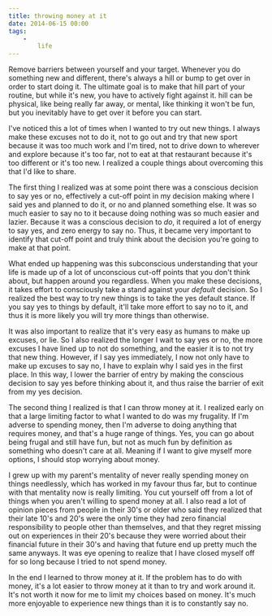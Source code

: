 ```yaml
---
title: throwing money at it
date: 2014-06-15 00:00
tags:
    -
        life
---
```


Remove barriers between yourself and your target. Whenever you do something new and different, there's always a hill or bump to get over in order to start doing it. The ultimate goal is to make that hill part of your routine, but while it's new, you have to actively fight against it. hill can be physical, like being really far away, or mental, like thinking it won't be fun, but you inevitably have to get over it before you can start.

I've noticed this a lot of times when I wanted to try out new things. I always make these excuses not to do it, not to go out and try that new sport because it was too much work and I'm tired, not to drive down to wherever and explore because it's too far, not to eat at that restaurant because it's too different or it's too new. I realized a couple things about overcoming this that I'd like to share.

The first thing I realized was at some point there was a conscious decision to say yes or no, effectively a cut-off point in my decision making where I said yes and planned to do it, or no and planned something else. It was so much easier to say no to it because doing nothing was so much easier and lazier. Because it was a conscious decision to *do*, it required a lot of energy to say yes, and zero energy to say no. Thus, it became very important to identify that cut-off point and truly think about the decision you're going to make at that point.

What ended up happening was this subconscious understanding that your life is made up of a lot of unconscious cut-off points that you don't think about, but happen around you regardless. When you make these decisions, it takes effort to consciously take a stand against your *default* decision. So I realized the best way to try new things is to take the yes default stance. If you say yes to things by default, it'll take more effort to say no to it, and thus it is more likely you will try more things than otherwise.

It was also important to realize that it's very easy as humans to make up excuses, or lie. So I also realized the longer I wait to say yes or no, the more excuses I have lined up to not do something, and the easier it is to not try that new thing. However, if I say yes immediately, I now not only have to make up excuses to say no, I have to explain why I said yes in the first place. In this way, I lower the barrier of entry by making the conscious decision to say yes before thinking about it, and thus raise the barrier of exit from my yes decision.

The second thing I realized is that I can throw money at it. I realized early on that a large limiting factor to what I wanted to do was my frugality. If I'm adverse to spending money, then I'm adverse to doing anything that requires money, and that's a huge range of things. Yes, you can go about being frugal and still have fun, but not as much fun by definition as something who doesn't care at all. Meaning if I want to give myself more options, I should stop worrying about money.

I grew up with my parent's mentality of never really spending money on things needlessly, which has worked in my favour thus far, but to continue with that mentality now is really limiting. You cut yourself off from a lot of things when you aren't willing to spend money at all. I also read a lot of opinion pieces from people in their 30's or older who said they realized that their late 10's and 20's were the only time they had zero financial responsibility to people other than themselves, and that they regret missing out on experiences in their 20's because they were worried about their financial future in their 30's and having that future end up pretty much the same anyways. It was eye opening to realize that I have closed myself off for so long because I tried to not spend money.

In the end I learned to throw money at it. If the problem has to do with money, it's a lot easier to throw money at it than to try and work around it. It's not worth it now for me to limit my choices based on money. It's much more enjoyable to experience new things than it is to constantly say no.
